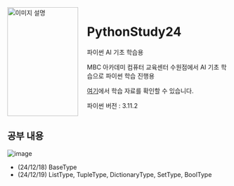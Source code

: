 <div style="display: flex; justify-content: space-between;">
  <!-- 왼쪽 이미지 -->
  <div style="flex: 1; padding-right: 20px;">
    <img src="![image](https://github.com/user-attachments/assets/c72f68da-55af-4259-8720-992d20d87cb8)" alt="이미지 설명" style="width: 100%; max-width: 400px;"/>
  </div>
  
  <!-- 오른쪽 텍스트 -->
  <div style="flex: 2;">
    <h1>PythonStudy24</h1>
    <p>파이썬 AI 기초 학습용</p>
    <p>MBC 아카데미 컴퓨터 교육센터 수원점에서 AI 기초 학습으로 파이썬 학습 진행용</p>
    <p><a href="https://wikidocs.net/book/1">여기</a>에서 학습 자료를 확인할 수 있습니다.</p>
    <p>파이썬 버전 : 3.11.2</p>
  </div>
</div>

## 공부 내용

![image](https://github.com/user-attachments/assets/11c14d01-59f5-4cf7-864a-796ddf89242e)
- (24/12/18) BaseType
- (24/12/19) ListType, TupleType, DictionaryType, SetType, BoolType

